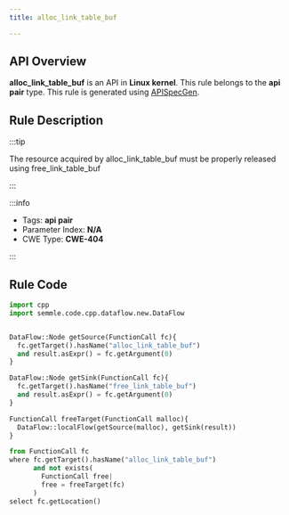 ```yaml
---
title: alloc_link_table_buf

---
```



## API Overview
**alloc_link_table_buf** is an API in **Linux kernel**. This rule belongs to the **api pair** type. This rule is generated using [APISpecGen](../../tools/APISpecGen).
## Rule Description

:::tip

The resource acquired by alloc_link_table_buf must be properly released using free_link_table_buf

:::

:::info

- Tags: **api pair**
- Parameter Index: **N/A**
- CWE Type: **CWE-404**

:::

## Rule Code
```python
import cpp
import semmle.code.cpp.dataflow.new.DataFlow


DataFlow::Node getSource(FunctionCall fc){
  fc.getTarget().hasName("alloc_link_table_buf")
  and result.asExpr() = fc.getArgument(0)
}

DataFlow::Node getSink(FunctionCall fc){
  fc.getTarget().hasName("free_link_table_buf")
  and result.asExpr() = fc.getArgument(0)
}

FunctionCall freeTarget(FunctionCall malloc){
  DataFlow::localFlow(getSource(malloc), getSink(result))
}

from FunctionCall fc
where fc.getTarget().hasName("alloc_link_table_buf")
      and not exists(
        FunctionCall free| 
        free = freeTarget(fc)
      )
select fc.getLocation()

    
```